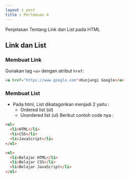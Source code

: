 ```yaml
---
layout : post
title : Pertemuan 4
---
```


Penjelasan Tentang Link dan List pada HTML

## Link dan List

### Membuat Link 

Gunakan tag `<a>` dengan atribut `href`:

```html
<a href="https://www.google.com">Kunjungi Google</a>
```

### Membuat List
- Pada html, List dikatagorikan menjadi 2 yaitu :
    - Ordered list (ol)
    - Unordered list (ul)
Berikut contoh code nya :

```html
<ul>
  <li>HTML</li>
  <li>CSS</li>
  <li>JavaScript</li>
</ul>

<ol>
  <li>Belajar HTML</li>
  <li>Belajar CSS</li>
  <li>Belajar JavaScript</li>
</ol>
```
